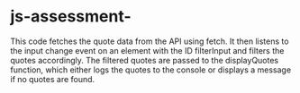 # js-assessment-
This code fetches the quote data from the API using fetch. It then listens to the input change event on an element with the ID filterInput and filters the quotes accordingly. The filtered quotes are passed to the displayQuotes function, which either logs the quotes to the console or displays a message if no quotes are found.

